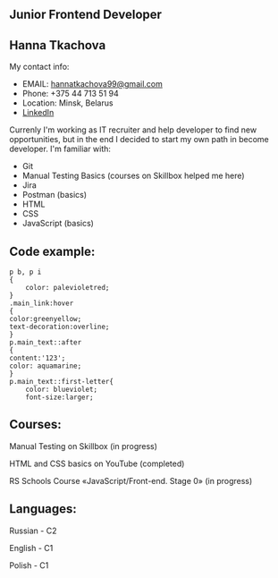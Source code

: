 ## Junior Frontend Developer 
## Hanna Tkachova 
My contact info:
* EMAIL: hannatkachova99@gmail.com
* Phone: +375 44 713 51 94 
* Location: Minsk, Belarus
* [LinkedIn](https://www.linkedin.com/in/anna-tkachova-068a24206/) 

Currenly I'm working as IT recruiter and help developer to find new opportunities, but in the end I decided to start my own path in become developer. I'm familiar with:
* Git
* Manual Testing Basics (courses on Skillbox helped me here)
* Jira
* Postman (basics)
* HTML
* CSS 
* JavaScript (basics)
## Code example: 
```
p b, p i 
{
    color: palevioletred;
}
.main_link:hover
{
color:greenyellow;
text-decoration:overline;
}
p.main_text::after 
{
content:'123';
color: aquamarine;
}
p.main_text::first-letter{
    color: blueviolet;
    font-size:larger;
 ```
## Courses: 

Manual Testing on Skillbox (in progress)

HTML and CSS basics on YouTube (completed)

RS Schools Course «JavaScript/Front-end. Stage 0» (in progress)

## Languages:

Russian - C2

English - C1 

Polish - C1
